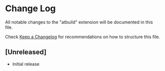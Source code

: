 # Change Log

All notable changes to the "atbuild" extension will be documented in this file.

Check [Keep a Changelog](http://keepachangelog.com/) for recommendations on how to structure this file.

## [Unreleased]

- Initial release